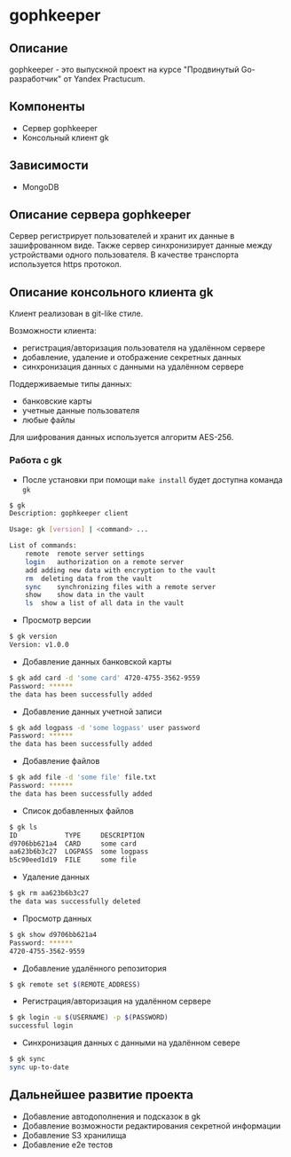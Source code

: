 # gophkeeper

## Описание

gophkeeper - это выпускной проект на курсе "Продвинутый Go-разработчик" от Yandex Practucum.

## Компоненты
- Сервер gophkeeper
- Консольный клиент gk

## Зависимости
- MongoDB

## Описание сервера gophkeeper

Сервер регистрирует пользователей и хранит их данные в зашифрованном виде. Также сервер синхронизирует данные между устройствами одного пользователя. В качестве транспорта используется https протокол.

## Описание консольного клиента gk

Клиент реализован в git-like стиле.

Возможности клиента:
- регистрация/авторизация пользователя на удалённом сервере
- добавление, удаление и отображение секретных данных
- синхронизация данных с данными на удалённом сервере

Поддерживаемые типы данных:
- банковские карты
- учетные данные пользователя
- любые файлы

Для шифрования данных используется алгоритм AES-256.

### Работа с gk

-  После установки при помощи `make install` будет доступна команда `gk`
```sh
$ gk
Description: gophkeeper client

Usage: gk [version] | <command> ...

List of commands:
	remote	remote server settings
	login	authorization on a remote server
	add	adding new data with encryption to the vault
	rm	deleting data from the vault
	sync	synchronizing files with a remote server
	show	show data in the vault
	ls	show a list of all data in the vault
```

- Просмотр версии
```sh
$ gk version
Version: v1.0.0
```

- Добавление данных банковской карты
```sh
$ gk add card -d 'some card' 4720-4755-3562-9559
Password: ******
the data has been successfully added
```

- Добавление данных учетной записи
```sh
$ gk add logpass -d 'some logpass' user password
Password: ******
the data has been successfully added
```

- Добавление файлов
```sh
$ gk add file -d 'some file' file.txt
Password: ******
the data has been successfully added
```

- Список добавленных файлов
```sh
$ gk ls
ID            TYPE     DESCRIPTION
d9706bb621a4  CARD     some card
aa623b6b3c27  LOGPASS  some logpass
b5c90eed1d19  FILE     some file
```

- Удаление данных
```sh
$ gk rm aa623b6b3c27
the data was successfully deleted
```

- Просмотр данных
```sh
$ gk show d9706bb621a4
Password: ******
4720-4755-3562-9559
```

- Добавление удалённого репозитория
```sh
$ gk remote set $(REMOTE_ADDRESS)
```

- Регистрация/авторизация на удалённом сервере
```sh
$ gk login -u $(USERNAME) -p $(PASSWORD)
successful login
```

- Синхронизация данных с данными на удалённом севере
```sh
$ gk sync
sync up-to-date
```

## Дальнейшее развитие проекта

- Добавление автодополнения и подсказок в gk
- Добавление возможности редактирования секретной информации
- Добавление S3 хранилища
- Добавление e2e тестов

